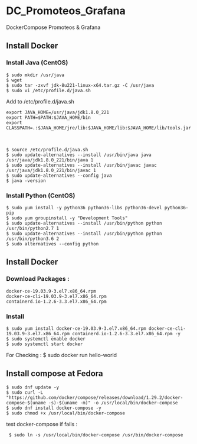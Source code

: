 # DC_Promoteos_Grafana
DockerCompose  Promoteos &amp; Grafana

## Install Docker
### Install Java (CentOS)
	$ sudo mkdir /usr/java
	$ wget
	$ sudo tar -zxvf jdk-8u221-linux-x64.tar.gz -C /usr/java
	$ sudo vi /etc/profile.d/java.sh

 
Add to /etc/profile.d/java.sh 

	export JAVA_HOME=/usr/java/jdk1.8.0_221
	export PATH=$PATH:$JAVA_HOME/bin
	export CLASSPATH=.:$JAVA_HOME/jre/lib:$JAVA_HOME/lib:$JAVA_HOME/lib/tools.jar
<br>

	$ source /etc/profile.d/java.sh
	$ sudo update-alternatives --install /usr/bin/java java /usr/java/jdk1.8.0_221/bin/java 1
	$ sudo update-alternatives --install /usr/bin/javac javac /usr/java/jdk1.8.0_221/bin/javac 1
	$ sudo update-alternatives --config java
	$ java -version

### Install Python (CentOS)
	$ sudo yum install -y python36 python36-libs python36-devel python36-pip
	$ sudo yum groupinstall -y "Development Tools"
	$ sudo update-alternatives --install /usr/bin/python python /usr/bin/python2.7 1
	$ sudo update-alternatives --install /usr/bin/python python /usr/bin/python3.6 2
	$ sudo alternatives --config python
## Install Docker
### Download Packages :
	docker-ce-19.03.9-3.el7.x86_64.rpm
	docker-ce-cli-19.03.9-3.el7.x86_64.rpm
	containerd.io-1.2.6-3.3.el7.x86_64.rpm
### Install
	$ sudo yum install docker-ce-19.03.9-3.el7.x86_64.rpm docker-ce-cli-19.03.9-3.el7.x86_64.rpm containerd.io-1.2.6-3.3.el7.x86_64.rpm -y
	$ sudo systemctl enable docker
	$ sudo systemctl start docker
For Checking :
	$ sudo docker run hello-world




## Install compose at Fedora

	$ sudo dnf update -y
	$ sudo curl -L "https://github.com/docker/compose/releases/download/1.29.2/docker-compose-$(uname -s)-$(uname -m)" -o /usr/local/bin/docker-compose
	$ sudo dnf install docker-compose -y
	$ sudo chmod +x /usr/local/bin/docker-compose

test docker-compose if fails :

	 $ sudo ln -s /usr/local/bin/docker-compose /usr/bin/docker-compose

